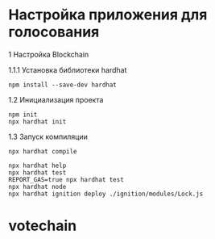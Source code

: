 # Настройка приложения для голосования

1 Настройка Blockchain


1.1.1 Установка библиотеки hardhat
```
npm install --save-dev hardhat
```
1.2 Инициализация проекта
```
npm init
npx hardhat init
```
1.3 Запуск компиляции
```
npx hardhat compile
```



```shell
npx hardhat help
npx hardhat test
REPORT_GAS=true npx hardhat test
npx hardhat node
npx hardhat ignition deploy ./ignition/modules/Lock.js
```




# votechain
